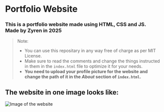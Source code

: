 
# Portfolio Website

### This is a portfolio website made using HTML, CSS and JS. Made by Zyren in 2025

> Note:
> - You can use this repositary in any way free of charge as per MIT License.
> - Make sure to read the comments and change the things instructed in them in the ``index.html`` file to optimize it for your needs.
> - **You need to upload your profile picture for the website and change the path of it in the *About* section of ``index.html``.**

## The website in one image looks like:
![Image of the website](https://github.com/user-attachments/assets/c45b168e-edb2-4e80-b646-8c06307dae68)

